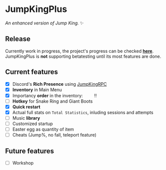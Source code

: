 # JumpKingPlus
*An enhanced version of Jump King.* :sparkles:

## Release
Currently work in progress, the project's progress can be checked [**here**](https://github.com/users/Phoenixx19/projects/1). <br>
JumpKingPlus is **not** supporting betatesting until its most features are done.


## Current features
- [x] Discord's **Rich Presence** using [JumpKingRPC](https://github.com/Phoenixx19/JumpKingRPC)
- [x] **Inventory** in Main Menu
- [x] Importancy **order** in the inventory:&ensp;<img src="https://cdn.discordapp.com/app-assets/726077029195448430/735954342825427134.png" height="15" /><img src="https://cdn.discordapp.com/app-assets/726077029195448430/735947335305265202.png" height="15" />:bangbang:
- [ ] **Hotkey** for Snake Ring and Giant Boots
- [x] <text title="Let you restart the story mode faster than before directly from your pause menu">**Quick restart**</text>
- [x] Actual full stats on `Total Statistics`, inluding sessions and attempts
- [ ] Music **library**
- [ ] <text title="Including JumpKingPlus logo">Customized startup</text>
- [ ] Easter egg as quantity of item
- [ ] Cheats (Jump%, no fall, teleport feature)

## Future features
- [ ] Workshop